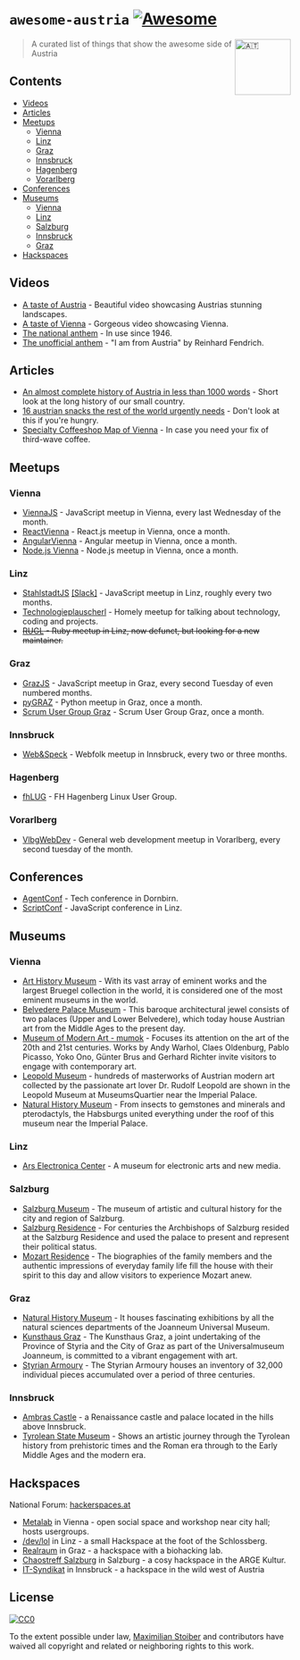 # `awesome-austria` [![Awesome](https://cdn.rawgit.com/sindresorhus/awesome/d7305f38d29fed78fa85652e3a63e154dd8e8829/media/badge.svg)](https://github.com/sindresorhus/awesome)

<img src="https://upload.wikimedia.org/wikipedia/commons/4/41/Flag_of_Austria.svg" width="100px" align="right" alt="🇦🇹">

> A curated list of things that show the awesome side of Austria

## Contents

- [Videos](#videos)
- [Articles](#articles)
- [Meetups](#meetups)
    - [Vienna](#vienna)
    - [Linz](#linz)
    - [Graz](#graz)
    - [Innsbruck](#innsbruck)
    - [Hagenberg](#hagenberg)
    - [Vorarlberg](#vorarlberg)
- [Conferences](#conferences)
- [Museums](#museums)
    - [Vienna](#vienna-1)
    - [Linz](#linz-1)
    - [Salzburg](#salzburg)
    - [Innsbruck](#innsbruck)
    - [Graz](#graz-1)
- [Hackspaces](#hackspaces)

## Videos

- [A taste of Austria](https://vimeo.com/121649600) - Beautiful video showcasing Austrias stunning landscapes.
- [A taste of Vienna](https://vimeo.com/156161909) - Gorgeous video showcasing Vienna.
- [The national anthem](https://www.youtube.com/watch?v=w9MbIH8GRkY) - In use since 1946.
- [The unofficial anthem](https://www.youtube.com/watch?v=KMSa_xb2h5U) - "I am from Austria" by Reinhard Fendrich.

## Articles

- [An almost complete history of Austria in less than 1000 words](http://tourmycountry.com/austria/short-history.htm) - Short look at the long history of our small country.
- [16 austrian snacks the rest of the world urgently needs](https://www.buzzfeed.com/philippjahner/fo-schnitzel) - Don't look at this if you're hungry.
- [Specialty Coffeeshop Map of Vienna](http://viennawurstelstand.com/food-drink/coffee-and-cigrettes/12-cafes-where-to-get-your-third-wave-coffee-in-vienna.html) - In case you need your fix of third-wave coffee.

## Meetups

### Vienna
- [ViennaJS](https://meetup.com/ViennaJS) - JavaScript meetup in Vienna, every last Wednesday of the month.
- [ReactVienna](https://meetup.com/Vienna-ReactJS-meetup) - React.js meetup in Vienna, once a month.
- [AngularVienna](https://www.meetup.com/Angular-Vienna) - Angular meetup in Vienna, once a month.
- [Node.js Vienna](https://www.meetup.com/nodejs-vienna/) - Node.js meetup in Vienna, once a month.

### Linz
- [StahlstadtJS](https://www.meetup.com/de-DE/stahlstadt-js/) [[Slack]](http://stahlstadt.slack.com) - JavaScript meetup in Linz, roughly every two months.
- [Technologieplauscherl](https://technologieplauscherl.at/) - Homely meetup for talking about technology, coding and projects.
- ~~[RUGL](https://www.meetup.com/Ruby-User-Group-Linz-RUGL/) - Ruby meetup in Linz, now defunct, but looking for a new maintainer.~~

### Graz
- [GrazJS](https://www.meetup.com/grazjs) - JavaScript meetup in Graz, every second Tuesday of even numbered months.
- [pyGRAZ](https://www.meetup.com/PyGRAZ/) - Python meetup in Graz, once a month.
- [Scrum User Group Graz](https://www.meetup.com/Scrum-User-Group-Graz/) - Scrum User Group Graz, once a month.

### Innsbruck
- [Web&Speck](https://www.meetup.com/webundspeck/) - Webfolk meetup in Innsbruck, every two or three months.

### Hagenberg
- [fhLUG](http://fhlug.at) - FH Hagenberg Linux User Group.

### Vorarlberg

- [VlbgWebDev](https://www.meetup.com/de-DE/VlbgWebDev/) - General web development meetup in Vorarlberg, every second tuesday of the month.

## Conferences
- [AgentConf](http://www.agent.sh/) - Tech conference in Dornbirn.
- [ScriptConf](https://scriptconf.org) - JavaScript conference in Linz.

## Museums

### Vienna
- [Art History Museum](https://www.khm.at/en) - With its vast array of eminent works and the largest Bruegel collection in the world, it is considered one of the most eminent museums in the world.
- [Belvedere Palace Museum](https://www.belvedere.at/en) - This baroque architectural jewel consists of two palaces (Upper and Lower Belvedere), which today house Austrian art from the Middle Ages to the present day.
- [Museum of Modern Art - mumok](https://www.mumok.at/en) - Focuses its attention on the art of the 20th and 21st centuries. Works by Andy Warhol, Claes Oldenburg, Pablo Picasso, Yoko Ono, Günter Brus and Gerhard Richter invite visitors to engage with contemporary art.
- [Leopold Museum](http://www.leopoldmuseum.org/en) - hundreds of masterworks of Austrian modern art collected by the passionate art lover Dr. Rudolf Leopold are shown in the Leopold Museum at MuseumsQuartier near the Imperial Palace.
- [Natural History Museum](http://www.nhm-wien.ac.at/en) - From insects to gemstones and minerals and pterodactyls, the Habsburgs united everything under the roof of this museum near the Imperial Palace.

### Linz
- [Ars Electronica Center](http://aec.at) - A museum for electronic arts and new media.

### Salzburg
- [Salzburg Museum](http://www.salzburgmuseum.at/index.php?id=1773) - The museum of artistic and cultural history for the city and region of Salzburg.
- [Salzburg Residence](http://www.salzburg-burgen.at/en/) - For centuries the Archbishops of Salzburg resided at the Salzburg Residence and used the palace to present and represent their political status.
- [Mozart Residence](http://www.mozarteum.at/en/museums/mozarts-residence.html) - The biographies of the family members and the authentic impressions of everyday family life fill the house with their spirit to this day and allow visitors to experience Mozart anew.

### Graz
 - [Natural History Museum](https://www.museum-joanneum.at/en/natural-history-museum "Natural History Museum") - It houses fascinating exhibitions by all the natural sciences departments of the Joanneum Universal Museum.
 - [Kunsthaus Graz](https://www.museum-joanneum.at/en/kunsthaus-graz "Kunsthaus Graz") - The Kunsthaus Graz, a joint undertaking of the Province of Styria and the City of Graz as part of the Universalmuseum Joanneum, is committed to a vibrant engagement with art.
 - [Styrian Armoury](http://www.landeszeughaus.at/ "Styrian Armoury") - The Styrian Armoury houses an inventory of 32,000 individual pieces accumulated over a period of three centuries.

### Innsbruck
- [Ambras Castle](http://www.schlossambras-innsbruck.at/en/) - a Renaissance castle and palace located in the hills above Innsbruck.
- [Tyrolean State Museum](http://www.tiroler-landesmuseen.at/page.cfm?vpath=haeuser/ferdinandeum/haus&switchlocale=en_US) - Shows an artistic journey through the Tyrolean history from prehistoric times and the Roman era through to the Early Middle Ages and the modern era.

## Hackspaces
National Forum: [hackerspaces.at](https://discourse.hackerspaces.at/)

- [Metalab](https://metalab.at) in Vienna - open social space and workshop near city hall; hosts usergroups.
- [/dev/lol](https://www.devlol.org/wiki/DevLoL) in Linz - a small Hackspace at the foot of the Schlossberg.
- [Realraum](https://realraum.at) in Graz - a hackspace with a biohacking lab.
- [Chaostreff Salzburg](https://sbg.chaostreff.at/) in Salzburg - a cosy hackspace in the ARGE Kultur.
- [IT-Syndikat](https://it-syndikat.org/) in Innsbruck - a hackspace in the wild west of Austria

## License

[![CC0](http://mirrors.creativecommons.org/presskit/buttons/88x31/svg/cc-zero.svg)](https://creativecommons.org/publicdomain/zero/1.0/)

To the extent possible under law, [Maximilian Stoiber](http://mxstbr.com) and contributors have waived all copyright and related or neighboring rights to this work.
